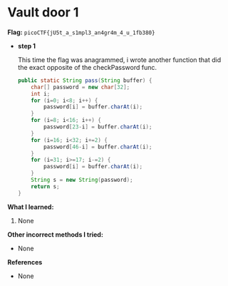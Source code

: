 # Vault door 1

**Flag:** `picoCTF{jU5t_a_s1mpl3_an4gr4m_4_u_1fb380}`



- **step 1**

    This time the flag was anagrammed, i wrote another function that did the exact opposite of the checkPassword func.

    ```java
    public static String pass(String buffer) {
        char[] password = new char[32];
        int i;
        for (i=0; i<8; i++) {
            password[i] = buffer.charAt(i);
        }
        for (i=8; i<16; i++) {
            password[23-i] = buffer.charAt(i);
        }
        for (i=16; i<32; i+=2) {
            password[46-i] = buffer.charAt(i);
        }
        for (i=31; i>=17; i-=2) {
            password[i] = buffer.charAt(i);
        }
        String s = new String(password);
        return s;
    }
    ```

**What I learned:**

1. None

**Other incorrect methods I tried:**

- None

**References**

- None